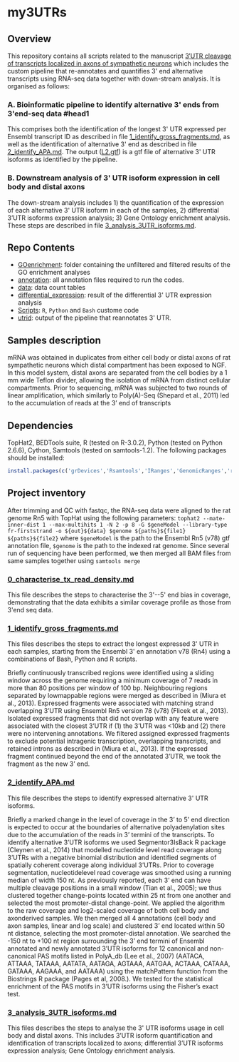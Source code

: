 # my3UTRs

## Overview
This repository contains all scripts related to the manuscript [3′UTR cleavage of transcripts localized in axons of sympathetic neurons](https://www.biorxiv.org/content/10.1101/170100v2) which includes the custom pipeline that re-annotates and quantifies 3' end alternative transcripts using RNA-seq data together with down-stream analysis. It is organised as follows:

### A. Bioinformatic pipeline to identify alternative 3' ends from 3'end-seq data #head1
This comprises both the identification of the longest 3' UTR expressed per Ensembl transcript ID as described in file [1_identify_gross_fragments.md](./1_identify_gross_fragments.md), as well as the identification of alternative 3' end as described in file [2_identify_APA.md](./2_identify_APA.md). The output ([L2.gtf](./utrid/APA/L2.gtf)) is a gtf file of alternative 3' UTR isoforms as identified by the pipeline.

### B. Downstream analysis of 3' UTR isoform expression in cell body and distal axons
The down-stream analysis includes 1) the quantification of the expression of each alternative 3' UTR isoform in each of the samples, 2) differential 3’UTR isoforms expression analysis; 3) Gene Ontology enrichment analysis. These steps are described in file [3_analysis_3UTR_isoforms.md](./3_analysis_3UTR_isoforms.md).

## Repo Contents
* [GOenrichment](./GOenrichment): folder containing the unfiltered and filtered results of the GO enrichment analyses
* [annotation](./annotation): all annotation files required to run the codes.
* [data](./data): data count tables
* [differential_expression](./differential_expression): result of the differential 3' UTR expression analysis
* [Scripts](./scripts): `R`, `Python` and `Bash` custome code
* [utrid](./utrid): output of the pipeline that reannotates 3' UTR.

## Samples description
mRNA was obtained in duplicates from either cell body or distal axons of rat sympathetic neurons which distal compartment has been exposed to NGF. In this model system, distal axons are separated from the cell bodies by a 1 mm wide Teflon divider, allowing the isolation of mRNA from distinct cellular compartments. Prior to sequencing, mRNA was subjected to two rounds of linear amplification, which similarly to Poly(A)-Seq
(Shepard et al., 2011) led to the accumulation of reads at the 3’ end of transcripts


## Dependencies
TopHat2, BEDTools suite, R (tested on R-3.0.2), Python (tested on Python 2.6.6), Cython, Samtools (tested on samtools-1.2). The following packages should be installed:
```R
install.packages(c('grDevices','Rsamtools','IRanges','GenomicRanges','rtracklayer','gplots','EBS','Segmentor3IsBack','GO.db','limma','topGO','biomaRt','org.Rn.eg.db','geneplotter','multtest','mclust'))
```

## Project inventory

After trimming and QC with fastqc, the RNA-seq data were aligned to the rat genome Rn5 with TopHat using the following parameters:
`tophat2 --mate-inner-dist 1 --max-multihits 1 -N 2 -p 8 -G $geneModel --library-type fr-firststrand -o ${out}${data} $genome ${paths}${file1} ${paths}${file2}` where `$geneModel` is the path to the Ensembl Rn5 (v78) gtf annotation file, `$genome` is the path to the indexed rat genome. Since several run of sequencing have been performed, we then merged all BAM files from same samples together using `samtools merge`

### [0_characterise_tx_read_density.md](./0_characterise_tx_read_density.md)
This file describes the steps to characterise the 3'--5' end bias in coverage, demonstrating that the data exhibits a similar coverage profile as those from 3'end seq data. 


### [1_identify_gross_fragments.md](./1_identify_gross_fragments.md)
This files describes the steps to extract the longest expressed 3' UTR in each samples, starting from the Ensembl 3' en annotation v78 (Rn4) using a combinations of Bash, Python and R scripts.

Briefly continuously transcribed regions were identified using a sliding window across the genome requiring a minimum coverage of 7 reads in more than 80 positions per window of 100 bp. Neighbouring regions separated by lowmappable regions were merged as described in (Miura et al., 2013). Expressed fragments were associated with matching strand overlapping 3’UTR using Ensembl Rn5 version 78 (v78) (Flicek et al., 2013). Isolated expressed fragments that did not overlap with any feature were associated with the closest 3’UTR if (1) the 3’UTR was <10kb and (2) there were no intervening annotations. We filtered assigned expressed fragments to exclude potential intragenic transcription, overlapping transcripts, and retained introns as described in (Miura et al., 2013). If the expressed fragment continued beyond the end of the annotated 3’UTR, we took the fragment as the new 3’ end.

### [2_identify_APA.md](./2_identify_APA.md)
This file describes the steps to identify expressed alternative 3' UTR isoforms.

Briefly a marked change in the level of coverage in the 3’ to 5’ end direction is expected to occur at the boundaries of alternative polyadenylation sites due to the accumulation of the reads in 3’ termini of the transcripts. To identify alternative 3’UTR isoforms we used Segmentor3IsBack R package (Cleynen et al., 2014) that modelled nucleotide level read coverage along 3’UTRs with a negative binomial distribution and identified segments of spatially coherent coverage along individual 3’UTRs. Prior to coverage segmentation, nucleotidelevel read coverage was smoothed using a running median of width 150 nt. As previously reported, each 3’ end can have multiple cleavage positions in a small window (Tian et al., 2005); we thus clustered together change-points located within 25 nt from one another and selected the most promoter-distal change-point. We applied the algorithm to the raw coverage and log2-scaled coverage of both cell body and axonderived samples. We then merged all 4 annotations (cell body and axon samples, linear and log scale) and clustered 3’ end located within 50 nt distance, selecting the most promoter-distal annotation. We searched the -150 nt to +100 nt region surrounding the 3’ end termini of Ensembl annotated and newly annotated 3’UTR isoforms for 12 canonical and non-canonical PAS motifs listed in PolyA_db (Lee et al., 2007) (AATACA, ATTAAA, TATAAA, AATATA, AATAGA, AGTAAA, AATGAA, ACTAAA, CATAAA, GATAAA, AAGAAA, and AATAAA) using the matchPattern function from the Biostrings R package (Pages et al, 2008.). We tested for the statistical enrichment of the PAS motifs in 3’UTR isoforms using the Fisher’s exact test.

### [3_analysis_3UTR_isoforms.md](./3_analysis_3UTR_isoforms.md)
This files describes the steps to analyse the 3' UTR isoforms usage in cell body and distal axons. This includes 3’UTR isoform quantification and identification of transcripts localized to axons; differential 3’UTR isoforms expression analysis; Gene Ontology enrichment analysis.
